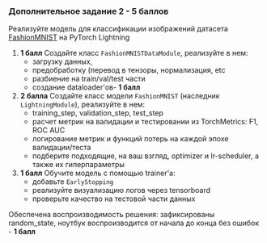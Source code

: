 ### Дополнительное задание 2 - 5 баллов

Реализуйте модель для классификации изображений датасета [FashionMNIST](https://pytorch.org/vision/0.20/generated/torchvision.datasets.FashionMNIST.html#torchvision.datasets.FashionMNIST) на PyTorch Lightning
1. **1 балл** Создайте класс `FashionMNISTDataModule`, реализуйте в нем:
    - загрузку данных, 
    - предобработку (перевод в тензоры, нормализация, etc
    - разбиение на train/val/test части
    - создание dataloader'ов- **1 балл**
2. **2 балла** Создайте класс модели `FashionMNIST` (наследник `LightningModule`), реализуйте в нем:
    - training_step, validation_step, test_step
    - расчет метрик на валидации и тестировании из TorchMetrics: F1, ROC AUC
    - логирование метрик и функций потерь на каждой эпохе валидации/теста
    - подберите подходящие, на ваш взгляд, optimizer и lr-scheduler, а также их гиперпараметры
3. **1 балл** Обучите модель с помощью trainer'а:
    - добавьте `EarlyStopping`
    - реализуйте визуализацию логов через tensorboard
    - проверьте качество на тестовой части данных
    

Обеспечена воспроизводимость решения: зафиксированы random_state, ноутбук воспроизводится от начала до конца без ошибок - **1 балл**
